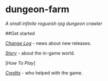 # dungeon-farm
 _A small infinite rogueish rpg dungeon crawler_

##Get started

[_Change Log_](https://github.com/sam0s/dungeon-farm/wiki/Change-Log) - news about new releases.

[_Story_](https://github.com/sam0s/dungeon-farm/wiki/Story) - about the in-game world.

[_How To Play_]

[_Credits_](https://github.com/sam0s/dungeon-farm/wiki/Credits) - who helped with the game.
